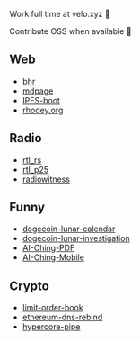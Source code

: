 Work full time at velo.xyz 🚀

Contribute OSS when available 🚀

## Web
+ [bhr](https://github.com/rhodey/bhr)
+ [mdpage](https://github.com/rhodey/IPFS-boot)
+ [IPFS-boot](https://github.com/rhodey/IPFS-boot)
+ [rhodey.org](https://github.com/rhodey/rhodey.org)

## Radio
+ [rtl_rs](https://github.com/rhodey/rtl_rs)
+ [rtl_p25](https://github.com/rhodey/rtl_p25)
+ [radiowitness](https://github.com/rhodey/radiowitness)

## Funny
+ [dogecoin-lunar-calendar](https://github.com/rhodey/dogecoin-lunar-calendar)
+ [dogecoin-lunar-investigation](https://github.com/rhodey/dogecoin-lunar-investigation)
+ [AI-Ching-PDF](https://github.com/rhodey/AI-Ching-PDF)
+ [AI-Ching-Mobile](https://github.com/rhodey/AI-Ching-Mobile)

## Crypto
+ [limit-order-book](https://github.com/rhodey/limit-order-book)
+ [ethereum-dns-rebind](https://github.com/rhodey/ethereum-dns-rebind)
+ [hypercore-pipe](https://github.com/rhodey/hypercore-pipe)

